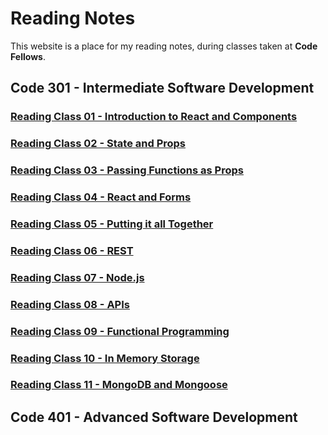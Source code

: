 # Reading Notes

This website is a place for my reading notes, during classes taken at **Code Fellows**.

## Code 301 - Intermediate Software Development

### [Reading Class 01 - Introduction to React and Components](./reading-01.md)

### [Reading Class 02 - State and Props](./reading-02.md)

### [Reading Class 03 - Passing Functions as Props](./reading-03.md)

### [Reading Class 04 - React and Forms](./reading-04.md)

### [Reading Class 05 - Putting it all Together](./reading-05.md)

### [Reading Class 06 - REST](./reading-06.md)

### [Reading Class 07 - Node.js](./reading-07.md)

### [Reading Class 08 - APIs](./reading-08.md)

### [Reading Class 09 - Functional Programming](./reading-09.md)

### [Reading Class 10 - In Memory Storage](./reading-10.md)

### [Reading Class 11 - MongoDB and Mongoose](./reading-11.md)

## Code 401 - Advanced Software Development
